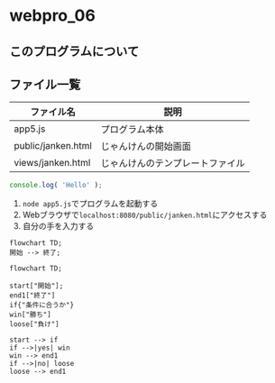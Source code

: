 # webpro_06

## このプログラムについて
## ファイル一覧

ファイル名|説明
-|-
app5.js|プログラム本体
public/janken.html |じゃんけんの開始画面
views/janken.html | じゃんけんのテンプレートファイル

```javascript
console.log( 'Hello' );
```
1. ```node app5.js```でプログラムを起動する
1. Webブラウザで```localhost:8080/public/janken.html```にアクセスする
1. 自分の手を入力する

```mermaid
flowchart TD;
開始 --> 終了;
```

```mermaid
flowchart TD;

start["開始"];
end1["終了"]
if{"条件に合うか"}
win["勝ち"]
loose["負け"]

start --> if
if -->|yes| win
win --> end1
if -->|no| loose
loose --> end1
```
